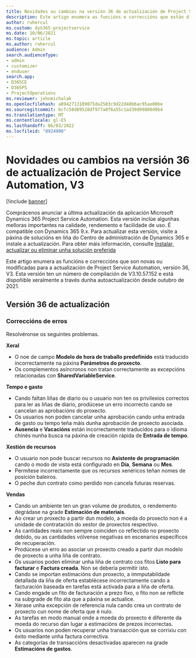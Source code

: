 ```yaml
---
title: Novidades ou cambios na versión 36 de actualización de Project Service Automation, V3
description: Este artigo enumera as funcións e correccións que están dispoñibles en Microsoft Dynamics 365 Project Service Automation Actualizar a versión 36, V3.
author: ruhercul
ms.custom: dyn365-projectservice
ms.date: 10/06/2021
ms.topic: article
ms.author: ruhercul
audience: Admin
search.audienceType:
- admin
- customizer
- enduser
search.app:
- D365CE
- D365PS
- ProjectOperations
ms.reviewer: johnmichalak
ms.openlocfilehash: a8942713109075da2503c9d22d40b6ac95ae00be
ms.sourcegitcommit: 6cfc50d89528df977a8f6a55c1ad39d99800d9b4
ms.translationtype: MT
ms.contentlocale: gl-ES
ms.lasthandoff: 06/03/2022
ms.locfileid: "8924980"
---
```

# <a name="whats-new-or-changed-in-project-service-automation-update-release-36-v3"></a>Novidades ou cambios na versión 36 de actualización de Project Service Automation, V3

[!include [banner](../includes/psa-now-project-operations.md)]

Comprácenos anunciar a última actualización da aplicación Microsoft Dynamics 365 Project Service Automation. Esta versión inclúe algunhas melloras importantes na calidade, rendemento e facilidade de uso. É compatible con Dynamics 365 9.x. Para actualizar esta versión, visite a páxina de solucións en liña do Centro de administración de Dynamics 365 e instale a actualización. Para obter máis información, consulte [Instalar, actualizar ou eliminar unha solución preferida](/power-platform/admin/install-remove-preferred-solution)

Este artigo enumera as funcións e correccións que son novas ou modificadas para a actualización de Project Service Automation, versión 36, V3. Esta versión ten un número de compilación de V3.10.57.152 e está dispoñible xeralmente a través dunha autoactualización desde outubro de 2021.

## <a name="update-release-36"></a>Versión 36 de actualización

### <a name="bug-fixes"></a>Correccións de erros

Resolvéronse os seguintes problemas.

**Xeral**
- O noe de campo **Modelo de hora de traballo predefinido** está traducido incorrectamente na páxina **Parámetros do proxecto**.
- Os complementos asíncronos non tratan correctamente as excepcións relacionadas con **SharedVariableService**.

**Tempo e gasto**
- Cando faltan liñas de diario ou o usuario non ten os privilexios correctos para ler as liñas de diario, prodúcese un erro incorrecto cando se cancelan as aprobacións do proxecto.
- Os usuarios non poden cancelar unha aprobación cando unha entrada de gasto ou tempo teña máis dunha aprobación de proxecto asociada.
- **Ausencia** e **Vacacións** están incorrectamente traducidos para o idioma chinés nunha busca na páxina de creación rápida de **Entrada de tempo**.

**Xestión de recursos**
- O usuario non pode buscar recursos no **Asistente de programación** cando o modo de vista está configurado en **Día**, **Semana** ou **Mes**.
- Permítese incorrectamente que os recursos xenéricos teñan nomes de posición baleiros. 
- O peche dun contrato como perdido non cancela futuras reservas.

**Vendas**
- Cando un ambiente ten un gran volume de produtos, o rendemento degrádase na grade **Estimación de materiais**.
- Ao crear un proxecto a partir dun modelo, a moeda do proxecto non é a unidade de contratación do xestor de proxectos respectivo.
- As cantidades reais non sempre coinciden co reflectido no proxecto debido, ou as cantidades vólvense negativas en escenarios específicos de recuperación.
- Prodúcese un erro ao asociar un proxecto creado a partir dun modelo de proxecto a unha liña de contrato.
- Os usuarios poden eliminar unha liña de contrato cos fitos **Listo para facturar** e **Factura creada**. Non se debería permitir isto.
- Cando se importan estimacións dun proxecto, a immputabildade detallada da liña de oferta establécese incorrectamente cando a facturación baseada en tarefas está activada para a liña de oferta.
- Cando engade un fito de facturación a prezo fixo, o fito non se reflicte na subgrade de fito ata que a páxina se actualice.
- Xérase unha excepción de referencia nula cando crea un contrato de proxecto cun nome de oferta que é nulo.
- As tarefas en modo manual onde a moeda do proxecto é diferente da moeda do recurso dan lugar a estimacións de prezos incorrectas.
- Os usuarios non poden recuperar unha transacción que se corrixiu con éxito mediante unha factura correctiva.
- As categorías de transaccións desactivadas aparecen na grade **Estimacións de gastos**.




